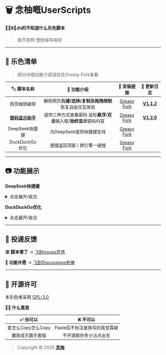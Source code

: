 # 🗑️ 念柚嘅UserScripts

**🦐🐔8⃣️✍️的不知道什么乐色脚本**

> 我不到啊 想到啥写啥呗

---

## 💩 乐色清单
> 部分详细功能介绍请前往Greasy Fork查看

| 🏷️ 脚本名称 | 🔧 功能介绍 | 🔗 安装链接 | 📝 更新日志 |
| :-: | :-: | :-: | :-: |
| 网页枷锁破除 | 解除网页**右键/选择/复制及拖拽限制** 恢复自由交互体验 | [Greasy Fork](https://greasyfork.org/scripts/532010) | [**V1.1.2**](https://github.com/MiPoNianYou/UserScripts/blob/main/UpdateLogs/UniversalWebLiberatorUpdateLog.md) |
| [**密码显示助手**](https://github.com/MiPoNianYou/UserScripts/blob/main/Introduce/PasswordRevealerIntroduce.md) | 提供三种方式查看密码 鼠标**悬浮**/**双击**输入框/**始终显示**密码内容 | [Greasy Fork](https://greasyfork.org/scripts/532524) | [**V1.2.0**](https://github.com/MiPoNianYou/UserScripts/blob/main/UpdateLogs/PasswordRevealerUpdateLog.md) |
| DeepSeek快捷键 | 为DeepSeek提供快捷键支持 | [Greasy Fork](https://greasyfork.org/scripts/532221) |
| DuckDuckGo优化 | 便捷返回顶部 / 跨引擎一键搜 | [Greasy Fork](https://greasyfork.org/scripts/532614) |

---

## 📷 功能展示

**DeepSeek快捷键**
<details>
<summary>点击展开/收合</summary>

![DeepSeekShortcutsFeature](https://github.com/MiPoNianYou/UserScripts/blob/main/Images/DeepSeekShortcutsFeature.png?raw=true "DeepSeekShortcutsFeature")
</details>

**DuckDuckGo优化**
<details>
<summary>点击展开/收合</summary>

![DuckDuckGoOptimizationFeature](https://github.com/MiPoNianYou/UserScripts/blob/main/Images/DuckDuckGoOptimizationFeature.png?raw=true "DuckDuckGoOptimizationFeature")
</details>

---

## 📮 投递反馈

**😡 脚本寄了** → [飞到Issues开骂](https://github.com/MiPoNianYou/UserScripts/issues)

**🌠 功能许愿** → [飞到Discussions祈祷](https://github.com/MiPoNianYou/UserScripts/discussions)

---

## 📜 开源许可

本乐色堆采用 [GPL-3.0](https://github.com/MiPoNianYou/UserScripts/blob/main/LICENSE)

**🙋🏻 什么意思**

| ✅ 你可以 | ❌ 不可以 |
| :-: | :-: |
| 爱怎么Copy怎么Copy | Paste后不标注是我写的我甘霖娘 |
| 魔改成灭霸手套版 | 不开源那你多少沾点出生 |

> Copyright © 2025 [**念柚**](https://github.com/MiPoNianYou)

<!-- ？布什隔门 你MarkDown都要看Raw啊？ -->
